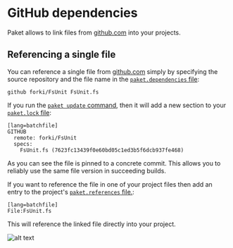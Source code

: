 # GitHub dependencies

Paket allows to link files from [github.com](http://www.github.com) into your projects.

## Referencing a single file

You can reference a single file from [github.com](http://www.github.com) simply by specifying the source repository and the file name in the [`paket.dependencies` file](dependencies_file.html):

    github forki/FsUnit FsUnit.fs

If you run the [`paket update` command](paket_update.html), then it will add a new section to your [`paket.lock` file](lock_file.html):

    [lang=batchfile]
	GITHUB
	  remote: forki/FsUnit
	  specs:
		FsUnit.fs (7623fc13439f0e60bd05c1ed3b5f6dcb937fe468)

As you can see the file is pinned to a concrete commit. This allows you to reliably use the same file version in succeeding builds.

If you want to reference the file in one of your project files then add an entry to the project's [`paket.references` file.](references_files.html):

	[lang=batchfile]
	File:FsUnit.fs

This will reference the linked file directly into your project.

![alt text](img/github_reference.png "GitHub file referenced in project")